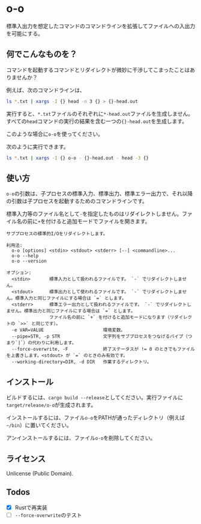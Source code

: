 o-o
===

標準入出力を想定したコマンドのコマンドラインを拡張してファイルへの入出力を可能にする。

## 何でこんなものを？

コマンドを起動するコマンドとリダイレクトが微妙に干渉してこまったことはありませんか？

例えば、次のコマンドラインは、

```sh
ls *.txt | xargs -I {} head -n 3 {} > {}-head.out
```

実行すると、`*.txt`ファイルのそれぞれに`*-head.out`ファイルを生成しません。
すべての`head`コマンドの実行の結果を含む一つの`{}-head.out`を生成します。

このような場合に`o-o`を使ってください。

次のように実行できます。

```sh
ls *.txt | xargs -I {} o-o - {}-head.out - head -3 {}
```

## 使い方

`o-o`の引数は、子プロセスの標準入力、標準出力、標準エラー出力で、それ以降の引数は子プロセスを起動するためのコマンドラインです。

標準入力等のファイル名として`-`を指定したものはリダイレクトしません。ファイル名の前に`+`を付けると追加モードでファイルを開きます。

```
サブプロセスの標準的I/Oをリダイレクトします。

利用法:
  o-o [options] <stdin> <stdout> <stderr> [--] <commandline>...
  o-o --help
  o-o --version

オプション:
  <stdin>       標準入力として扱われるファイルです。 `-` でリダイレクトしません。
  <stdout>      標準出力として使われるファイルです。 `-` でリダイレクトしません。標準入力と同じファイルにする場合は `=` とします。
  <stderr>      標準エラー出力として扱われるファイルです。 `-` でリダイレクトしません。標準出力と同じファイルにする場合は `=` とします。
                ファイル名の前に `+` を付けると追加モードになります（リダイレクトの `>>` と同じです）。
  -e VAR=VALUE                      環境変数。
  --pipe=STR, -p STR                文字列をサブプロセスをつなげるパイプ（つまり`|`）の代わりに利用します。
  --force-overwrite, -F             終了ステータスが != 0 のときでもファイルを上書きします。<stdout> が `=` のときのみ有効です。
  --working-directory=DIR, -d DIR   作業するディレクトリ。
```

## インストール

ビルドするには、`cargo build --release`としてください。実行ファイルに`target/release/o-o`が生成されます。

インストールするには、ファイル`o-o`をPATHが通ったディレクトリ（例えば`~/bin`）に置いてください。

アンインストールするには、ファイル`o-o`を削除してください。

## ライセンス

Unlicense (Public Domain).

## Todos

- [x] Rustで再実装
- [ ] `--force-overwrite`のテスト
